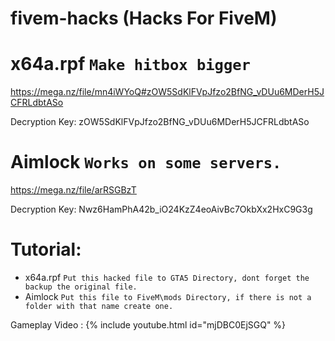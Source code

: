 # fivem-hacks (Hacks For FiveM)


# x64a.rpf `Make hitbox bigger`
https://mega.nz/file/mn4iWYoQ#zOW5SdKlFVpJfzo2BfNG_vDUu6MDerH5JCFRLdbtASo

Decryption Key: zOW5SdKlFVpJfzo2BfNG_vDUu6MDerH5JCFRLdbtASo

# Aimlock `Works on some servers.`
https://mega.nz/file/arRSGBzT

Decryption Key: Nwz6HamPhA42b_iO24KzZ4eoAivBc7OkbXx2HxC9G3g

# Tutorial:
* x64a.rpf `Put this hacked file to GTA5 Directory, dont forget the backup the original file.`
* Aimlock `Put this file to FiveM\mods Directory, if there is not a folder with that name create one.`

Gameplay Video :
{% include youtube.html id="mjDBC0EjSGQ" %}

